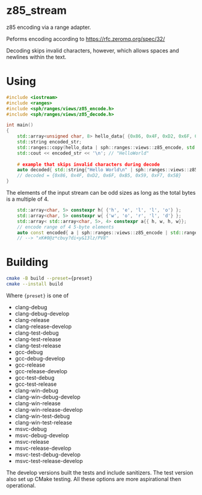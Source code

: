 # z85_stream
z85 encoding via a range adapter.

Peforms encoding according to https://rfc.zeromq.org/spec/32/

Decoding skips invalid characters, however, which allows spaces and newlines within the text.

# Using

```cpp
#include <iostream>
#include <ranges>
#include <sph/ranges/views/z85_encode.h>
#include <sph/ranges/views/z85_decode.h>

int main()
{
    std::array<unsigned char, 8> hello_data{ {0x86, 0x4F, 0xD2, 0x6F, 0xB5, 0x59, 0xF7, 0x5B} };
    std::string encoded_str;
    std::ranges::copy(hello_data | sph::ranges::views::z85_encode, std::back_inserter(encoded_str));
    std::cout << encoded_str << '\n'; // "HelloWorld"
    
    # example that skips invalid characters during decode
    auto decoded{ std::string{"Hello World\n" | sph::ranges::views::z85_decode | std::ranges::to<std::vector>() };
    // decoded = {0x86, 0x4F, 0xD2, 0x6F, 0xB5, 0x59, 0xF7, 0x5B}
}

```

The elements of the input stream can be odd sizes as long as the total bytes is a multiple of 4.

```cpp
    std::array<char, 5> constexpr h{ {'h', 'e', 'l', 'l', 'o'} };
    std::array<char, 5> constexpr w{ {'w', 'o', 'r', 'l', 'd'} };
    std::array< std::array<char, 5>, 4> constexpr a{{ h, w, h, w}};
    // encode range of 4 5-byte elements
    auto const encoded{ a | sph::ranges::views::z85_encode | std::ranges::to<std::vector>()};
    // --> "xK#0@z*cbuy?di<y&13lz/PV8"
```

# Building

```sh
cmake -B build --preset={preset}
cmake --install build 
```
Where `{preset}` is one of
 * clang-debug
 * clang-debug-develop
 * clang-release
 * clang-release-develop
 * clang-test-debug
 * clang-test-release
 * clang-test-release
 * gcc-debug
 * gcc-debug-develop
 * gcc-release
 * gcc-release-develop
 * gcc-test-debug
 * gcc-test-release
 * clang-win-debug
 * clang-win-debug-develop
 * clang-win-release
 * clang-win-release-develop
 * clang-win-test-debug
 * clang-win-test-release
 * msvc-debug
 * msvc-debug-develop
 * msvc-release
 * msvc-release-develop
 * msvc-test-debug-develop
 * msvc-test-release-develop

The develop versions built the tests and include sanitizers. The test version 
also set up CMake testing. All these options are more aspirational then 
operational.